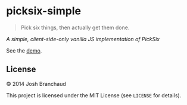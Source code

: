 # picksix-simple

> Pick six things, then actually get them done.

*A simple, client-side-only vanilla JS implementation of PickSix*

See the [demo](http://jbranchaud.github.io/picksix-simple/).

## License

&copy; 2014 Josh Branchaud

This project is licensed under the MIT License (see `LICENSE` for details).
